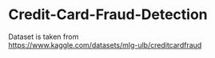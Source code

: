 # Credit-Card-Fraud-Detection
Dataset is taken from <br>
https://www.kaggle.com/datasets/mlg-ulb/creditcardfraud
